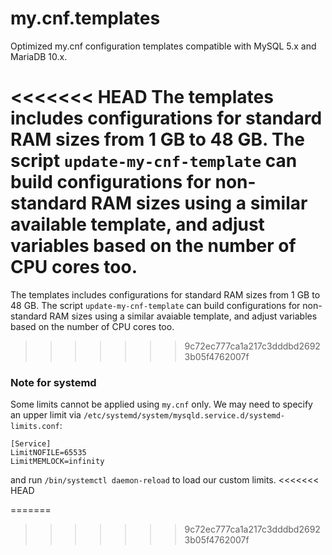 # my.cnf.templates
Optimized my.cnf configuration templates compatible with MySQL 5.x and MariaDB 10.x.

<<<<<<< HEAD
The templates includes configurations for standard RAM sizes from 1 GB to 48 GB. The script `update-my-cnf-template` can build configurations for non-standard RAM sizes using a similar available template, and adjust variables based on the number of CPU cores too.
=======
The templates includes configurations for standard RAM sizes from 1 GB to 48 GB. The script `update-my-cnf-template` can build configurations for non-standard RAM sizes using a similar avaiable template, and adjust variables based on the number of CPU cores too.
>>>>>>> 9c72ec777ca1a217c3dddbd26923b05f4762007f


### Note for systemd
Some limits cannot be applied using `my.cnf` only. We may need to specify an upper limit via `/etc/systemd/system/mysqld.service.d/systemd-limits.conf`:
```
[Service]
LimitNOFILE=65535
LimitMEMLOCK=infinity
```
and run `/bin/systemctl daemon-reload` to load our custom limits.
<<<<<<< HEAD

=======
>>>>>>> 9c72ec777ca1a217c3dddbd26923b05f4762007f
